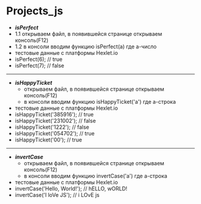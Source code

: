 # Projects_js
* ___isPerfect___  
 * 1.1 открываем файл, в появившейся странице открываем консоль(F12)
  *  1.2 в консоли вводим функцию isPerfect(а) где а-число 
* тестовые данные с платформы Hexlet.io
* isPerfect(6); // true
* isPerfect(7); // false
---
* ___isHappyTicket___  
  * открываем файл, в появившейся странице открываем консоль(F12)
  * в консоли вводим функцию isHappyTicket('а') где а-строка 
* тестовые данные с платформы Hexlet.io
* isHappyTicket('385916'); // true
* isHappyTicket('231002'); // false
* isHappyTicket('1222');   // false
* isHappyTicket('054702'); // true
* isHappyTicket('00');     // true
---
* ___invertCase___  
  * открываем файл, в появившейся странице открываем консоль(F12)
  * в консоли вводим функцию invertCase('а') где а-строка 
* тестовые данные с платформы Hexlet.io
* invertCase('Hello, World!'); // hELLO, wORLD!
* invertCase('I loVe JS');     // i LOvE js
